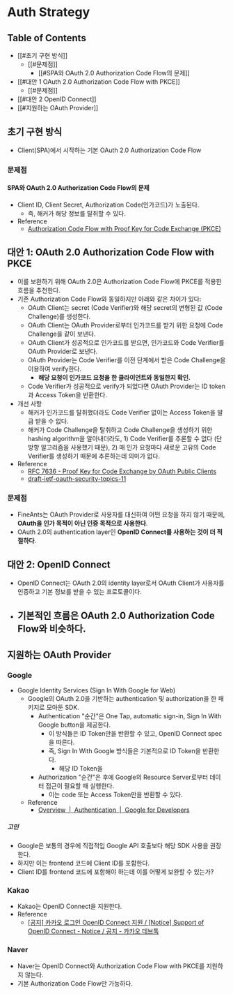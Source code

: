 
# Auth Strategy

## Table of Contents
- [[#초기 구현 방식]]
	- [[#문제점]]
		- [[#SPA와 OAuth 2.0 Authorization Code Flow의 문제]]
- [[#대안 1 OAuth 2.0 Authorization Code Flow with PKCE]]
	- [[#문제점]]
- [[#대안 2 OpenID Connect]]
- [[#지원하는 OAuth Provider]]

## 초기 구현 방식
- Client(SPA)에서 시작하는 기본 OAuth 2.0 Authorization Code Flow
### 문제점
#### SPA와 OAuth 2.0 Authorization Code Flow의 문제
- Client ID, Client Secret, Authorization Code(인가코드)가 노출된다.
	- 즉, 해커가 해당 정보를 탈취할 수 있다.
- Reference
	- [Authorization Code Flow with Proof Key for Code Exchange (PKCE)](https://auth0.com/docs/get-started/authentication-and-authorization-flow/authorization-code-flow-with-proof-key-for-code-exchange-pkce)

## 대안 1: OAuth 2.0 Authorization Code Flow with PKCE
- 이를 보완하기 위해 OAuth 2.0은 Authorization Code Flow에 PKCE를 적용한 흐름을 추천한다.
- 기존 Authorization Code Flow와 동일하지만 아래와 같은 차이가 있다:
	- OAuth Client는 secret (Code Verifier)와 해당 secret의 변형된 값 (Code Challenge)를 생성한다.
	- OAuth Client는 OAuth Provider로부터 인가코드를 받기 위한 요청에 Code Challenge을 같이 보낸다.
	- OAuth Client가 성공적으로 인가코드를 받으면, 인가코드와 Code Verifier를 OAuth Provider로 보낸다.
	- OAuth Provider는 Code Verifier를 이전 단계에서 받은 Code Challenge을 이용하여 verify한다.
		- **해당 요청이 인가코드 요청을 한 클라이언트와 동일한지 확인.**
	- Code Verifier가 성공적으로 verify가 되었다면 OAuth Provider는 ID token과 Access Token을 반환한다.
- 개선 사항
	- 해커가 인가코드를 탈취했더라도 Code Verifier 없이는 Access Token을 발급 받을 수 없다.
	- 해커가 Code Challenge을 탈취하고 Code Challenge을 생성하기 위한 hashing algorithm을 알아내더라도, 1) Code Verifier를 추론할 수 없다 (단방향 알고리즘을 사용했기 때문), 2) 매 인가 요청마다 새로운 고유의 Code Verifier를 생성하기 때문에 추론하는데 의미가 없다.
- Reference
	- [RFC 7636 - Proof Key for Code Exchange by OAuth Public Clients](https://datatracker.ietf.org/doc/html/rfc7636)
	- [draft-ietf-oauth-security-topics-11](https://datatracker.ietf.org/doc/html/draft-ietf-oauth-security-topics-11)
### 문제점
- FineAnts는 OAuth Provider로 사용자를 대신하여 어떤 요청을 하지 않기 때문에, **OAuth을 인가 목적이 아닌 인증 목적으로 사용한다**.
- OAuth 2.0의 authentication layer인 **OpenID Connect를 사용하는 것이 더 적절하다**.

## 대안 2: OpenID Connect
- OpenID Connect는 OAuth 2.0의 identity layer로서 OAuth Client가 사용자를 인증하고 기본 정보를 받을 수 있는 프로토콜이다.
- 기본적인 흐름은 OAuth 2.0 Authorization Code Flow와 비슷하다.
	- 



## 지원하는 OAuth Provider
### Google
- Google Identity Services (Sign In With Google for Web)
	- Google의 OAuth 2.0을 기반하는 authentication 및 authorization을 한 패키지로 모아둔 SDK.
		- Authentication "순간"은 One Tap, automatic sign-in, Sign In With Google button을 제공한다.
			- 이 방식들은 ID Token만을 반환할 수 있고, OpenID Connect spec을 따른다.
			- 즉, Sign In With Google 방식들은 기본적으로 ID Token을 반환한다.
				- 해당 ID Token을 
		- Authorization "순간"은 후에 Google의 Resource Server로부터 데이터 접근이 필요할 때 실행한다.
			- 이는 code 또는 Access Token만을 반환할 수 있다.
	- Reference
		- [Overview  |  Authentication  |  Google for Developers](https://developers.google.com/identity/gsi/web/guides/overview#compare_to_oauth_and_openid_connect)
##### 고민
- Google은 보통의 경우에 직접적입 Google API 호출보다 해당 SDK 사용을 권장한다.
- 하지만 이는 frontend 코드에 Client ID를 포함한다.
- Client ID를 frontend 코드에 포함해야 하는데 이를 어떻게 보완할 수 있는가?
### Kakao
- Kakao는 OpenID Connect을 지원한다.
- Reference
	- [[공지] 카카오 로그인 OpenID Connect 지원 / [Notice] Support of OpenID Connect - Notice / 공지 - 카카오 데브톡](https://devtalk.kakao.com/t/openid-connect-notice-support-of-openid-connect/121888)
### Naver
- Naver는 OpenID Connect와 Authorization Code Flow with PKCE를 지원하지 않는다.
- 기본 Authorization Code Flow만 가능하다.



